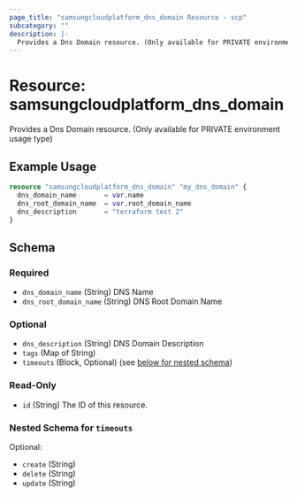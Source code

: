 ```yaml
---
page_title: "samsungcloudplatform_dns_domain Resource - scp"
subcategory: ""
description: |-
  Provides a Dns Domain resource. (Only available for PRIVATE environment usage type)
---
```


# Resource: samsungcloudplatform_dns_domain

Provides a Dns Domain resource. (Only available for PRIVATE environment usage type)


## Example Usage

```terraform
resource "samsungcloudplatform_dns_domain" "my_dns_domain" {
  dns_domain_name       = var.name
  dns_root_domain_name  = var.root_domain_name
  dns_description       = "terraform test 2"
}
```

<!-- schema generated by tfplugindocs -->
## Schema

### Required

- `dns_domain_name` (String) DNS Name
- `dns_root_domain_name` (String) DNS Root Domain Name

### Optional

- `dns_description` (String) DNS Domain Description
- `tags` (Map of String)
- `timeouts` (Block, Optional) (see [below for nested schema](#nestedblock--timeouts))

### Read-Only

- `id` (String) The ID of this resource.

<a id="nestedblock--timeouts"></a>
### Nested Schema for `timeouts`

Optional:

- `create` (String)
- `delete` (String)
- `update` (String)
